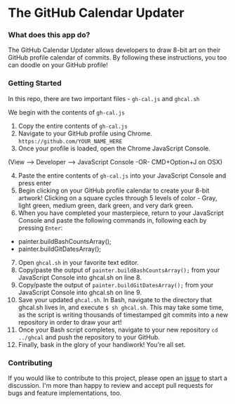 # The GitHub Calendar Updater

### What does this app do?
The GitHub Calendar Updater allows developers to draw 8-bit art on their GitHub profile calendar of commits. By following these instructions, you too can doodle on your GitHub profile!

### Getting Started
In this repo, there are two important files - `gh-cal.js` and `ghcal.sh`

We begin with the contents of `gh-cal.js`

1.  Copy the entire contents of ```gh-cal.js```
2.  Navigate to your GitHub profile using Chrome. ```https://github.com/YOUR_NAME_HERE```
3.  Once your profile is loaded, open the Chrome JavaScript Console.
  
  (View --> Developer --> JavaScript Console -OR- CMD+Option+J on OSX)

4.  Paste the entire contents of ```gh-cal.js``` into your JavaScript Console and press enter
5.  Begin clicking on your GitHub profile calendar to create your 8-bit artwork! Clicking on a square cycles through 5 levels of color - Gray, light green, medium green, dark green, and very dark green.
6.  When you have completed your masterpiece, return to your JavaScript Console and paste the following commands in, following each by pressing ```Enter```:
  * painter.buildBashCountsArray();
  * painter.buildGitDatesArray();
  
7.  Open ```ghcal.sh``` in your favorite text editor.
8.  Copy/paste the output of ```painter.buildBashCountsArray();``` from your JavaScript Console into ghcal.sh on line 8.
9.  Copy/paste the output of ```painter.buildGitDatesArray();``` from your JavaScript Console into ghcal.sh on line 9.
10. Save your updated ```ghcal.sh```. In Bash, navigate to the directory that ghcal.sh lives in, and execute ```$ sh ghcal.sh```. This may take some time, as the script is writing thousands of timestamped git commits into a new repository in order to draw your art!
11. Once your Bash script completes, navigate to your new repository ```cd ../ghcal``` and push the repository to your GitHub.
12. Finally, bask in the glory of your handiwork! You're all set.

### Contributing
If you would like to contribute to this project, please open an [issue](../../issues) to start a discussion. I'm more than happy to review and accept pull requests for bugs and feature implementations, too.
